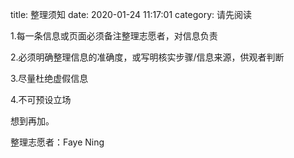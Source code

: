 title: 整理须知
date: 2020-01-24 11:17:01
category: 请先阅读


1.每一条信息或页面必须备注整理志愿者，对信息负责 

2.必须明确整理信息的准确度，或写明核实步骤/信息来源，供观者判断 

3.尽量杜绝虚假信息 

4.不可预设立场 

 

 

想到再加。 

整理志愿者：Faye Ning 
